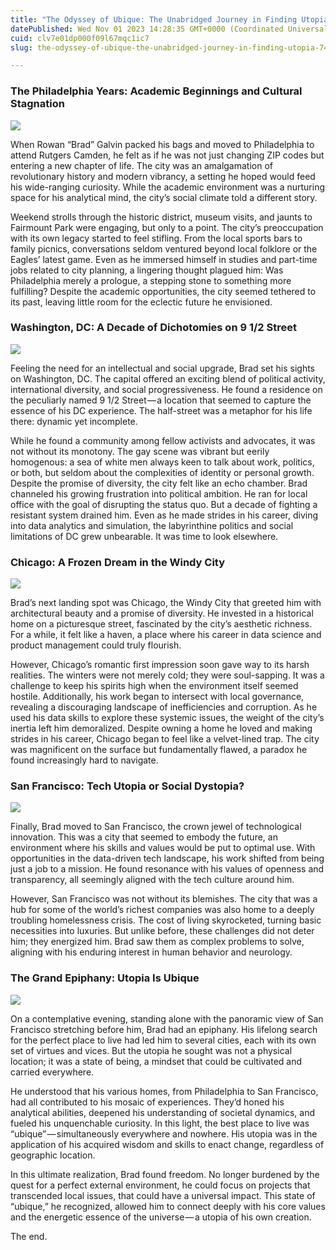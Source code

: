 ```yaml
---
title: "The Odyssey of Ubique: The Unabridged Journey in Finding Utopia"
datePublished: Wed Nov 01 2023 14:28:35 GMT+0000 (Coordinated Universal Time)
cuid: clv7e01dp000f09l67mqc1ic7
slug: the-odyssey-of-ubique-the-unabridged-journey-in-finding-utopia-745190db808a

---
```


### The Philadelphia Years: Academic Beginnings and Cultural Stagnation

![](https://cdn.hashnode.com/res/hashnode/image/upload/v1713574471072/3476d709-4cca-48c2-8f3f-a0b57bc4f3f0.jpeg)

When Rowan “Brad” Galvin packed his bags and moved to Philadelphia to attend Rutgers Camden, he felt as if he was not just changing ZIP codes but entering a new chapter of life. The city was an amalgamation of revolutionary history and modern vibrancy, a setting he hoped would feed his wide-ranging curiosity. While the academic environment was a nurturing space for his analytical mind, the city’s social climate told a different story.

Weekend strolls through the historic district, museum visits, and jaunts to Fairmount Park were engaging, but only to a point. The city’s preoccupation with its own legacy started to feel stifling. From the local sports bars to family picnics, conversations seldom ventured beyond local folklore or the Eagles’ latest game. Even as he immersed himself in studies and part-time jobs related to city planning, a lingering thought plagued him: Was Philadelphia merely a prologue, a stepping stone to something more fulfilling? Despite the academic opportunities, the city seemed tethered to its past, leaving little room for the eclectic future he envisioned.

### Washington, DC: A Decade of Dichotomies on 9 1/2 Street

![](https://cdn.hashnode.com/res/hashnode/image/upload/v1713574472447/ede175eb-4a14-4b15-8ca1-2e98f429966e.jpeg)

Feeling the need for an intellectual and social upgrade, Brad set his sights on Washington, DC. The capital offered an exciting blend of political activity, international diversity, and social progressiveness. He found a residence on the peculiarly named 9 1/2 Street — a location that seemed to capture the essence of his DC experience. The half-street was a metaphor for his life there: dynamic yet incomplete.

While he found a community among fellow activists and advocates, it was not without its monotony. The gay scene was vibrant but eerily homogenous: a sea of white men always keen to talk about work, politics, or both, but seldom about the complexities of identity or personal growth. Despite the promise of diversity, the city felt like an echo chamber. Brad channeled his growing frustration into political ambition. He ran for local office with the goal of disrupting the status quo. But a decade of fighting a resistant system drained him. Even as he made strides in his career, diving into data analytics and simulation, the labyrinthine politics and social limitations of DC grew unbearable. It was time to look elsewhere.

### Chicago: A Frozen Dream in the Windy City

![](https://cdn.hashnode.com/res/hashnode/image/upload/v1713574473933/d101867e-e6da-4cd0-a6d5-e9a275efec14.jpeg)

Brad’s next landing spot was Chicago, the Windy City that greeted him with architectural beauty and a promise of diversity. He invested in a historical home on a picturesque street, fascinated by the city’s aesthetic richness. For a while, it felt like a haven, a place where his career in data science and product management could truly flourish.

However, Chicago’s romantic first impression soon gave way to its harsh realities. The winters were not merely cold; they were soul-sapping. It was a challenge to keep his spirits high when the environment itself seemed hostile. Additionally, his work began to intersect with local governance, revealing a discouraging landscape of inefficiencies and corruption. As he used his data skills to explore these systemic issues, the weight of the city’s inertia left him demoralized. Despite owning a home he loved and making strides in his career, Chicago began to feel like a velvet-lined trap. The city was magnificent on the surface but fundamentally flawed, a paradox he found increasingly hard to navigate.

### San Francisco: Tech Utopia or Social Dystopia?

![](https://cdn.hashnode.com/res/hashnode/image/upload/v1713574475250/868f6ee2-f9ea-4ef4-b89f-454cedf1e777.jpeg)

Finally, Brad moved to San Francisco, the crown jewel of technological innovation. This was a city that seemed to embody the future, an environment where his skills and values would be put to optimal use. With opportunities in the data-driven tech landscape, his work shifted from being just a job to a mission. He found resonance with his values of openness and transparency, all seemingly aligned with the tech culture around him.

However, San Francisco was not without its blemishes. The city that was a hub for some of the world’s richest companies was also home to a deeply troubling homelessness crisis. The cost of living skyrocketed, turning basic necessities into luxuries. But unlike before, these challenges did not deter him; they energized him. Brad saw them as complex problems to solve, aligning with his enduring interest in human behavior and neurology.

### The Grand Epiphany: Utopia Is Ubique

![](https://cdn.hashnode.com/res/hashnode/image/upload/v1713574476695/0ff91fb7-2d22-4bcb-86b7-d6a6f16c0d5b.jpeg)

On a contemplative evening, standing alone with the panoramic view of San Francisco stretching before him, Brad had an epiphany. His lifelong search for the perfect place to live had led him to several cities, each with its own set of virtues and vices. But the utopia he sought was not a physical location; it was a state of being, a mindset that could be cultivated and carried everywhere.

He understood that his various homes, from Philadelphia to San Francisco, had all contributed to his mosaic of experiences. They’d honed his analytical abilities, deepened his understanding of societal dynamics, and fueled his unquenchable curiosity. In this light, the best place to live was “ubique” — simultaneously everywhere and nowhere. His utopia was in the application of his acquired wisdom and skills to enact change, regardless of geographic location.

In this ultimate realization, Brad found freedom. No longer burdened by the quest for a perfect external environment, he could focus on projects that transcended local issues, that could have a universal impact. This state of “ubique,” he recognized, allowed him to connect deeply with his core values and the energetic essence of the universe — a utopia of his own creation.

The end.
